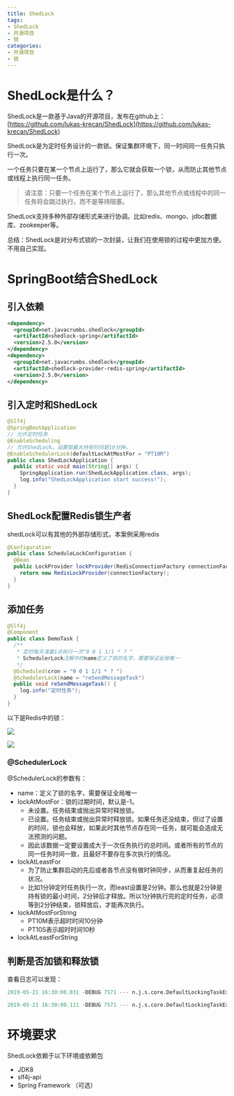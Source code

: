 ```yaml
---
title: ShedLock
tags: 
- ShedLock
- 开源项目
- 锁
categories:
- 开源项目
- 锁
---
```


# ShedLock是什么？

ShedLock是一款基于Java的开源项目，发布在github上：[https://github.com/lukas-krecan/ShedLock](https://github.com/lukas-krecan/ShedLock)

ShedLock是为定时任务设计的一款锁。保证集群环境下，同一时间同一任务只执行一次。

一个任务只要在某一个节点上运行了，那么它就会获取一个锁，从而防止其他节点或线程上执行同一任务。

> 请注意：只要一个任务在某个节点上运行了，那么其他节点或线程中的同一任务将会跳过执行，而不是等待阻塞。



ShedLock支持多种外部存储形式来进行协调。比如redis、mongo、jdbc数据库、zookeeper等。



总结：ShedLock是对分布式锁的一次封装，让我们在使用锁的过程中更加方便。不用自己实现。



# SpringBoot结合ShedLock

## 引入依赖

```xml
<dependency>
  <groupId>net.javacrumbs.shedlock</groupId>
  <artifactId>shedlock-spring</artifactId>
  <version>2.5.0</version>
</dependency>
<dependency>
  <groupId>net.javacrumbs.shedlock</groupId>
  <artifactId>shedlock-provider-redis-spring</artifactId>
  <version>2.5.0</version>
</dependency>
```



## 引入定时和ShedLock

```java
@Slf4j
@SpringBootApplication
// 允许定时任务
@EnableScheduling
// 允许ShedLock。设置锁最大持有时间是10分钟。
@EnableSchedulerLock(defaultLockAtMostFor = "PT10M")
public class ShedLockApplication {
  public static void main(String[] args) {
    SpringApplication.run(ShedLockApplication.class, args);
    log.info("ShedLockApplication start success!");
  }
}
```



## ShedLock配置Redis锁生产者

shedLock可以有其他的外部存储形式，本案例采用redis

```java
@Configuration
public class ScheduleLockConfiguration {
  @Bean
  public LockProvider lockProvider(RedisConnectionFactory connectionFactory) {
    return new RedisLockProvider(connectionFactory);
  }
}
```



## 添加任务

```java
@Slf4j
@Component
public class DemoTask {
  /**
   * 定时每天凌晨1点执行一次"0 0 1 1/1 * ? "
   * SchedulerLock注解中的name定义了锁的名字，需要保证全局唯一
   */
  @Scheduled(cron = "0 0 1 1/1 * ? ")
  @SchedulerLock(name = "reSendMessageTask")
  public void reSendMessageTask() {
    log.info("定时任务");
  }
}

```

以下是Redis中的锁：

![](https://blog.airaccoon.cn/img/bed/20190521/1558422058022.png)

![](https://blog.airaccoon.cn/img/bed/20190521/1558422086412.png)



### @SchedulerLock

@SchedulerLock的参数有：

- name：定义了锁的名字，需要保证全局唯一
- lockAtMostFor：锁的过期时间，默认是-1。
  - 未设置。任务结束或抛出异常时释放锁。
  - 已设置。任务结束或抛出异常时释放锁。如果任务还没结束，但过了设置的时间，锁也会释放，如果此时其他节点存在同一任务，就可能会造成无法预测的问题。
  - 因此该数据一定要设置成大于一次任务执行的总时间。或者所有的节点的同一任务时间一致，且最好不要存在多次执行的情况。
- lockAtLeastFor
  - 为了防止集群启动的先后或者各节点没有做时钟同步，从而重复起任务的状况。
  - 比如1分钟定时任务执行一次，而least设置是2分钟。那么也就是2分钟是持有锁的最小时间，2分钟后才释放。所以1分钟执行完的定时任务，必须等到2分钟结束，锁释放后，才能再次执行。
- lockAtMostForString
  - PT10M表示超时时间10分钟
  - PT10S表示超时时间10秒
- lockAtLeastForString



## 判断是否加锁和释放锁

查看日志可以发现：

```verilog
2019-05-21 16:30:00.031 -DEBUG 7571 --- n.j.s.core.DefaultLockingTaskExecutor    #54     :  Locked 'reSendMessageTask', lock will be held at most until 2019-05-21T08:40:00.004Z

2019-05-21 16:30:00.111 -DEBUG 7571 --- n.j.s.core.DefaultLockingTaskExecutor    #64     :  Task finished, lock 'reSendMessageTask' released
```





# 环境要求

ShedLock依赖于以下环境或依赖包

- JDK8
- slf4j-api
- Spring Framework （可选）
